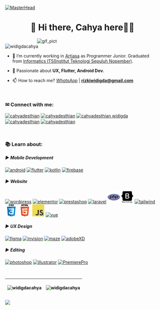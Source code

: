 <!-- ### Hi there 👋 -->

<!--
**widigdacahya/widigdacahya** is a ✨ _special_ ✨ repository because its `README.md` (this file) appears on your GitHub profile.

Here are some ideas to get you started:

- 🔭 I’m currently working on ...
- 🌱 I’m currently learning ...
- 👯 I’m looking to collaborate on ...
- 🤔 I’m looking for help with ...
- 💬 Ask me about ...
- 📫 How to reach me: ...
- 😄 Pronouns: ...
- ⚡ Fun fact: ...
-->

<!-- Head -->
[![MasterHead](https://user-images.githubusercontent.com/62281277/150989222-e67e7cab-14be-4ee7-b6b5-d76b8df24130.jpg)](https://cahyadesthian.com/)
<h1 align="center">👋 Hi there, Cahya here🙋🏻</h1>
<img align="right" alt="gif_pict" width="400" src="https://c.tenor.com/B2G3qZWSHZsAAAAC/kitten-cat.gif">
<!-- Closing Head -->

<p align="left"> <img src="https://komarev.com/ghpvc/?username=widigdacahya&label=Profile%20views&color=0e75b6&style=flat" alt="widigdacahya" /> </p>

<!-- <p align="left"> <a href="https://twitter.com/cahyadesthian" target="blank"><img src="https://img.shields.io/twitter/follow/cahyadesthian?logo=twitter&style=for-the-badge" alt="cahyadesthian" /></a> </p> -->

<!-- Intro -->
- 📘 I’m currently working in [Artjasa](https://www.artajasa.co.id/) as Programmer Junior. Graduated from [Informatics ITS(Institut Teknologi Sepuluh Nopember)](https://www.its.ac.id/informatika/). 

- 🌱 Passionate about **UX, Flutter, Android Dev.**

- 📫 How to reach me? *[WhatsApp](https://api.whatsapp.com/send?phone=6285746641537&text=Halo.%20Namaku%20...%0AAku%20mau%20...)* | **rizkiwidigda@gmail.com**
<br>
<!-- Closing Intro -->

<!-- Social Me -->
<h3 align="left">✉ Connect with me:</h3>
<p align="left">
<a href="https://linkedin.com/in/cahyadesthian" target="blank"><img align="center" src="https://raw.githubusercontent.com/rahuldkjain/github-profile-readme-generator/master/src/images/icons/Social/linked-in-alt.svg" alt="cahyadesthian" height="30" width="40" /></a>
<a href="https://instagram.com/cahyadesthian" target="blank"><img align="center" src="https://raw.githubusercontent.com/rahuldkjain/github-profile-readme-generator/master/src/images/icons/Social/instagram.svg" alt="cahyadesthian" height="30" width="40" /></a>
<a href="https://www.youtube.com/@cahyadesthian.widigda/playlists" target="blank"><img align="center" src="https://raw.githubusercontent.com/rahuldkjain/github-profile-readme-generator/master/src/images/icons/Social/youtube.svg" alt="cahyadesthian widigda" height="30" width="40" /></a>
<a href="https://twitter.com/cahyadesthian" target="blank"><img align="center" src="https://raw.githubusercontent.com/rahuldkjain/github-profile-readme-generator/master/src/images/icons/Social/twitter.svg" alt="cahyadesthian" height="30" width="40" /></a>
<a href="https://id-id.facebook.com/cahyadesthianRW" target="blank"><img align="center" src="https://cdn.cdnlogo.com/logos/f/84/facebook.svg" alt="cahyadesthian" height="30" width="40" /></a>
</p>
<br>
<!-- Closing Social Me -->

<!-- Learn about -->
<h3 align="left">📚 Learn about:</h3>
<h5> ▶ Mobile Development </h5>
<p align="left"> 
<a href="https://developer.android.com" target="_blank" rel="noreferrer"> <img src="https://upload.wikimedia.org/wikipedia/commons/thumb/6/64/Android_logo_2019_%28stacked%29.svg/880px-Android_logo_2019_%28stacked%29.svg.png" alt="android" width="40" height="40"/></a>
<a href="https://flutter.dev/" target="_blank" rel="noreferrer"> <img src="https://upload.wikimedia.org/wikipedia/commons/thumb/4/44/Google-flutter-logo.svg/120px-Google-flutter-logo.svg.png" alt="flutter" height="40"/></a>
<a href="https://kotlinlang.org" target="_blank" rel="noreferrer"> <img src="https://www.vectorlogo.zone/logos/kotlinlang/kotlinlang-icon.svg" alt="kotlin" width="40" height="40"/></a> 
<a href="https://firebase.google.com/" target="_blank" rel="noreferrer"> <img src="https://firebase.google.com/static/downloads/brand-guidelines/SVG/logo-logomark.svg" alt="firebase" width="40" height="40"/></a> 
</p>

<h5> ▶ Website </h5>
<p align="left"> 
<a href="https://wordpress.com/" target="_blank" rel="noreferrer"> <img src="https://upload.wikimedia.org/wikipedia/commons/9/93/Wordpress_Blue_logo.png" alt="wordpress" width="40" height="40"/></a>
<a href="https://elementor.com/" target="_blank" rel="noreferrer"> <img src="https://cdn4.iconfinder.com/data/icons/logos-and-brands/512/109_Elementor_logo_logos-512.png" alt="elementor" width="40" height="40"/></a>
<a href="https://www.prestashop.com/en" target="_blank" rel="noreferrer"> <img src="https://upload.wikimedia.org/wikipedia/commons/thumb/c/c5/Prestashop.svg/1200px-Prestashop.svg.png" alt="prestashop" width="40" height="40"/></a>
<a href="https:/laravel.com/" target="_blank" rel="noreferrer"> <img src="https://upload.wikimedia.org/wikipedia/commons/9/9a/Laravel.svg" alt="laravel" width="40" height="40"/></a>
<a href="https://www.php.net" target="_blank" rel="noreferrer"> <img src="https://raw.githubusercontent.com/devicons/devicon/master/icons/php/php-original.svg" alt="php" width="40" height="40"/></a>
<a href="https://getbootstrap.com" target="_blank" rel="noreferrer"> <img src="https://raw.githubusercontent.com/devicons/devicon/master/icons/bootstrap/bootstrap-plain-wordmark.svg" alt="bootstrap" width="40" height="40"/></a>
<a href="https://tailwindcss.com/" target="_blank" rel="noreferrer"> <img src="https://www.vectorlogo.zone/logos/tailwindcss/tailwindcss-icon.svg" alt="tailwind" width="40" height="40"/></a> 
<a href="https://www.w3schools.com/css/" target="_blank" rel="noreferrer"> <img src="https://raw.githubusercontent.com/devicons/devicon/master/icons/css3/css3-original-wordmark.svg" alt="css3" width="40" height="40"/></a>
<a href="https://www.w3.org/html/" target="_blank" rel="noreferrer"> <img src="https://raw.githubusercontent.com/devicons/devicon/master/icons/html5/html5-original-wordmark.svg" alt="html5" width="40" height="40"/></a>
<a href="https://developer.mozilla.org/en-US/docs/Web/JavaScript" target="_blank" rel="noreferrer"> <img src="https://raw.githubusercontent.com/devicons/devicon/master/icons/javascript/javascript-original.svg" alt="javascript" width="40" height="40"/></a>
<a href="https://vuejs.org/" target="_blank" rel="noreferrer"> <img src="https://upload.wikimedia.org/wikipedia/commons/thumb/9/95/Vue.js_Logo_2.svg/120px-Vue.js_Logo_2.svg.png" alt="vue" width="40" height="40"/></a> 
</p>
 
<h5> ▶ UX Design </h5>
<p align="left">
<a href="https://www.figma.com/" target="_blank" rel="noreferrer"> <img src="https://www.vectorlogo.zone/logos/figma/figma-icon.svg" alt="figma" width="40" height="40"/></a>
<a href="https://www.invisionapp.com/" target="_blank" rel="noreferrer"> <img src="https://www.vectorlogo.zone/logos/invisionapp/invisionapp-icon.svg" alt="invision" width="40" height="40"/></a> 
<a href="https://maze.co/" target="_blank" rel="noreferrer"> <img src="https://www.datocms-assets.com/38511/1627404461-publisherlogo.jpg?auto=format" alt="maze" width="40" height="40"/></a> 
<a href="https://helpx.adobe.com/support/xd.html" target="_blank" rel="noreferrer"> <img src="https://upload.wikimedia.org/wikipedia/commons/thumb/c/c2/Adobe_XD_CC_icon.svg/2101px-Adobe_XD_CC_icon.svg.png" alt="adobeXD" width="40" height="40"/></a> 
</p>

 
<h5> ▶ Editing </h5>
<p align="left">
<a href="https://www.photoshop.com/en" target="_blank" rel="noreferrer"> <img src="https://upload.wikimedia.org/wikipedia/commons/thumb/a/af/Adobe_Photoshop_CC_icon.svg/1051px-Adobe_Photoshop_CC_icon.svg.png" alt="photoshop" width="40" height="40"/></a>
<a href="https://www.adobe.com/in/products/illustrator.html" target="_blank" rel="noreferrer"> <img src="https://www.vectorlogo.zone/logos/adobe_illustrator/adobe_illustrator-icon.svg" alt="illustrator" width="40" height="40"/></a> 
<a href="https://www.adobe.com/products/premiere.html" target="_blank" rel="noreferrer"> <img src="https://upload.wikimedia.org/wikipedia/commons/4/40/Adobe_Premiere_Pro_CC_icon.svg" alt="PremierePro" width="40" height="40"/></a> 
</p>
<br>
<!-- Closing Learn about -->

| <p><img align="center" src="https://github-readme-stats-sigma-five.vercel.app/api?username=widigdacahya&show_icons=true&locale=en&theme=tokyonight" alt="widigdacahya" /></p>  | <p><img align="center" src="https://github-readme-streak-stats.herokuapp.com/?user=widigdacahya&theme=tokyonight" alt="widigdacahya" /></p> |
| ------------- | ------------- |
<p><img height="180em" src="https://github-readme-stats-eight-theta.vercel.app/api/top-langs/?username=widigdacahya&layout=compact&langs_count=4&theme=tokyonight"/>
</a></p>

